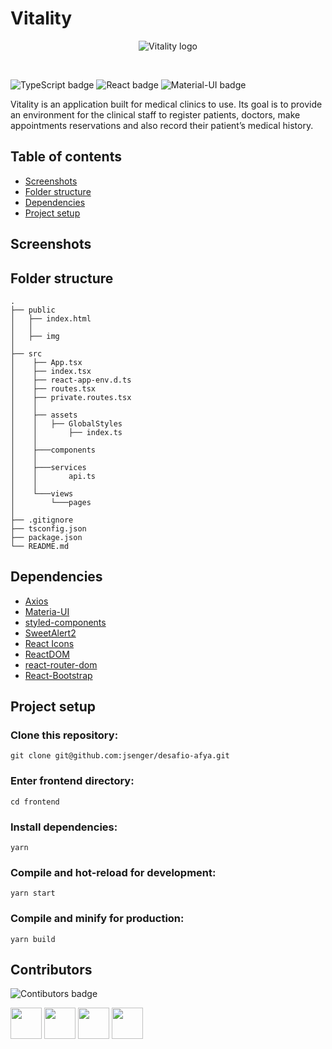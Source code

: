 # Vitality

<div align="center">
  
![Vitality logo](https://github.com/jsenger/desafio-afya/blob/frontend/frontend/public/img/vit_logo.svg)
  
</div>

<br />

![TypeScript badge](https://img.shields.io/badge/TypeScript-007ACC?style=for-the-badge&logo=typescript&logoColor=white)
![React badge](https://img.shields.io/badge/React-20232A?style=for-the-badge&logo=react&logoColor=61DAFB)
![Material-UI badge](https://img.shields.io/badge/Material--UI-0081CB?style=for-the-badge&logo=material-ui&logoColor=white)

Vitality is an application built for medical clinics to use. Its goal is to provide an environment for the clinical staff to register patients, doctors, make appointments reservations and also record their patient’s medical history.

## Table of contents

- [Screenshots](#screenshots)
- [Folder structure](#folder-structure)
- [Dependencies](#dependencies)
- [Project setup](#project-setup)

## Screenshots

## Folder structure

```
.
├── public
│   ├── index.html
│   │
│   ├── img
│
├── src
│    ├── App.tsx
│    ├── index.tsx
│    ├── react-app-env.d.ts
│    ├── routes.tsx
│    ├── private.routes.tsx
│    │
│    ├── assets
│    │   ├── GlobalStyles
│    │       ├── index.ts
│    │
│    ├───components
│    │
│    ├───services
│    │       api.ts
│    │
│    └───views
│        └───pages
│
├── .gitignore
├── tsconfig.json
├── package.json
└── README.md
```

## Dependencies

- [Axios](https://axios-http.com/)
- [Materia-UI](https://material-ui.com/)
- [styled-components](https://styled-components.com/)
- [SweetAlert2](https://sweetalert2.github.io/)
- [React Icons](https://react-icons.github.io/react-icons/)
- [ReactDOM](https://reactjs.org/docs/react-dom.html)
- [react-router-dom](https://www.npmjs.com/package/react-router-dom)
- [React-Bootstrap](https://react-bootstrap.github.io/)

## Project setup

### Clone this repository:

```
git clone git@github.com:jsenger/desafio-afya.git
```

### Enter frontend directory:

```
cd frontend
```

### Install dependencies:

```
yarn
```

### Compile and hot-reload for development:

```
yarn start
```

### Compile and minify for production:

```
yarn build
```

## Contributors

![Contibutors badge](http://forthebadge.com/images/badges/built-by-developers.svg)

<a href="https://github.com/jsenger"><img src="https://avatars.githubusercontent.com/u/34224710?v=4" width="50" height="50" alt=""/></a>
<a href="https://github.com/luc0liv"><img src="https://avatars.githubusercontent.com/u/71158905?v=4" width="50" height="50" alt=""/></a>
<a href="https://github.com/mylycy"><img src="https://avatars.githubusercontent.com/u/83430469?v=4" width="50" height="50" alt=""/></a>
<a href="https://github.com/sillasvidal"><img src="https://avatars.githubusercontent.com/u/38226117?v=4" width="50" height="50" alt=""/></a>
